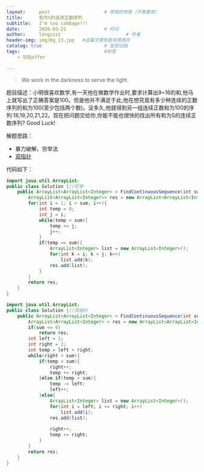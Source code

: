 ```yaml
---
layout:     post   				    # 使用的布局（不需要改）
title:      和为S的连续正数序列
subtitle:   I'm too cabbage!!!
date:       2020-03-21 				# 时间
author:     longzzzz						# 作者
header-img: img/bg_13.jpg 	#这篇文章标题背景图片
catalog: true 						# 是否归档
tags:								#标签
    - 剑指offer

---
```


>We work in the darkness to serve the light.

题目描述：小明很喜欢数学,有一天他在做数学作业时,要求计算出9~16的和,他马上就写出了正确答案是100。但是他并不满足于此,他在想究竟有多少种连续的正数序列的和为100(至少包括两个数)。没多久,他就得到另一组连续正数和为100的序列:18,19,20,21,22。现在把问题交给你,你能不能也很快的找出所有和为S的连续正数序列? Good Luck!

解题思路：

* 暴力破解，穷举法
* [双指针](https://www.nowcoder.com/questionTerminal/c451a3fd84b64cb19485dad758a55ebe?answerType=1&f=discussion)

代码如下：

```java
import java.util.ArrayList;
public class Solution {//穷举
    public ArrayList<ArrayList<Integer> > FindContinuousSequence(int sum) {
        ArrayList<ArrayList<Integer>> res = new ArrayList<ArrayList<Integer>>();
        for(int i = 1; i < sum; i++){
            int temp = 0;
            int j = i;
            while(temp < sum){
                temp += j;
                j++;
            }
            if(temp == sum){
                ArrayList<Integer> list = new ArrayList<Integer>();
                for(int k = i; k < j; k++)
                    list.add(k);
                res.add(list);
            }
        }
        return res;
    }
}
```

```java
import java.util.ArrayList;
public class Solution {//双指针
    public ArrayList<ArrayList<Integer> > FindContinuousSequence(int sum) {
        ArrayList<ArrayList<Integer> > res = new ArrayList<ArrayList<Integer> >();
        if(sum <= 0)
            return res;
        int left = 1;
        int right = 2;
        int temp = left + right;
        while(right < sum){
            if(temp < sum){
                right++;
                temp += right;
            }else if(temp > sum){
                temp -= left;
                left++;
            }else{
                ArrayList<Integer> list = new ArrayList<Integer>();
                for(int i = left; i <= right; i++)
                    list.add(i);
                res.add(list);
                
                right++;
                temp += right;
            }
        }
        return res;
    }
}
```

